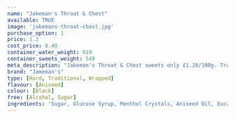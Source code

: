 ```yaml
---
name: "Jakeman's Throat & Chest"
available: TRUE
image: 'jakemans-throat-chest.jpg'
purchase_option: 1
price: 1.2
cost_price: 0.48
container_water_weight: 919
container_sweets_weight: 549
meta_description: "Jakeman's Throat & Chest sweets only £1.20/100g. Traditional sweets and more at Humbugs Confectionery Store. Specialists in satisfying your sweet tooth!"
brand: "Jameman's"
type: [Hard, Traditional, Wrapped]
flavour: [Aniseed]
colour: [Black]
free: [Alcohol, Sugar]
ingredients: 'Sugar, Glucose Syrup, Menthol Crystals, Aniseed Oil, Eucalyptus Oil, Colour: Vegetable Carbon, Natural Flavouring'
---
```

